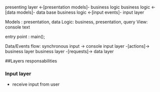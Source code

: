 presenting layer <-[presentation models]- business logic
business logic <-[data models]- data base
business logic <-[input events]- input layer

Models : presentation, data
Logic: business, presentation, query
View: console text


entry point : main();

Data/Events flow:
synchronous input -> console input layer -[actions]-> business layer
business layer -[requests]-> data layer

##Layers responsabilities

### Input layer
- receive input from user
